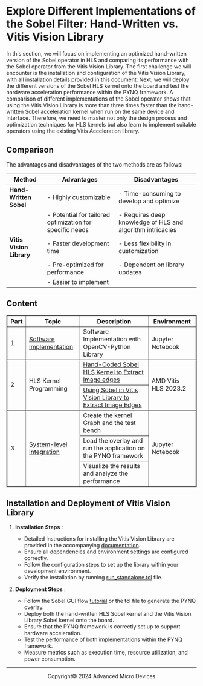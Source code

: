 # Explore Different Implementations of the Sobel Filter: Hand-Written vs. Vitis Vision Library

In this section, we will focus on implementing an optimized hand-written version of the Sobel operator in HLS and comparing its performance with the Sobel operator from the Vitis Vision Library. The first challenge we will encounter is the installation and configuration of the Vitis Vision Library, with all installation details provided in this document. Next, we will deploy the different versions of the Sobel HLS kernel onto the board and test the hardware acceleration performance within the PYNQ framework. A comparison of different implementations of the Sobel operator shows that using the Vitis Vision Library is more than three times faster than the hand-written Sobel acceleration kernel when run on the same device and interface. Therefore, we need to master not only the design process and optimization techniques for HLS kernels but also learn to implement suitable operators using the existing Vitis Acceleration library.

## Comparison

The advantages and disadvantages of the two methods are as follows:

| Method                         | Advantages                                               | Disadvantages                                              |
| ------------------------------ | -------------------------------------------------------- | ---------------------------------------------------------- |
| **Hand-Written Sobel**   | - Highly customizable                                    | - Time-consuming to develop and optimize                   |
|                                | - Potential for tailored optimization for specific needs | - Requires deep knowledge of HLS and algorithm intricacies |
| **Vitis Vision Library** | - Faster development time                                | - Less flexibility in customization                        |
|                                | - Pre-optimized for performance                          | - Dependent on library updates                             |
|                                | - Easier to implement                                    |                                                            |

## Content

<table border="2">
<thead>
  <tr>
    <th>Part</th>
    <th>Topic</th>
    <th>Description</th>
    <th>Environment</th>
  </tr>
</thead>
<tbody>
  <tr>
    <td rowspan="1">1</td>
    <td rowspan="1"><a href="https://github.com/Xilinx/xup_High-Level-Synthesis-Design-Flow/blob/main/source/sobel/notebook/sobel_part1.ipynb">Software Implementation</a></td>
    <td>Software Implementation with OpenCV-Python Library</td>
    <td rowspan="1">Jupyter Notebook</td>
  </tr>
  <tr>
    <td rowspan="2">2</td>
    <td rowspan="2">HLS Kernel Programming</td>
    <td><a href="https://github.com/Xilinx/xup_High-Level-Synthesis-Design-Flow/blob/main/source/sobel/notebook/sobel_part2_handcoded.md">Hand-Coded Sobel HLS Kernel to Extract Image edges</a></td>
    <td rowspan="2">AMD Vitis HLS 2023.2</td>
  </tr>
  <tr>
    <td><a href="https://github.com/Xilinx/xup_High-Level-Synthesis-Design-Flow/blob/main/source/sobel/notebook/sobel_part2_visionLib.md">Using Sobel in Vitis Vision Library to Extract Image Edges</a></td>
  </tr>
  <tr>
    <td rowspan="3">3</td>
    <td rowspan="3"><a href="https://github.com/Xilinx/xup_High-Level-Synthesis-Design-Flow/blob/main/source/sobel/notebook/sobel_part3.ipynb">System-level Integration</a></td>
    <td>Create the kernel Graph and the test bench</td>
    <td rowspan="3">Jupyter Notebook</td>
  </tr>
  <tr>
    <td>Load the overlay and run the application on the PYNQ framework</td>
  </tr>
  <tr>
    <td>Visualize the results and analyze the performance</td>
  </tr>
</tbody>
</table>

## Installation and Deployment of Vitis Vision Library

1. **Installation Steps** :

   * Detailed instructions for installing the Vitis Vision Library are provided in the accompanying [documentation](https://github.com/Xilinx/xup_High-Level-Synthesis-Design-Flow/blob/main/source/sobel/tutorial/vision_library_guide.md).
   * Ensure all dependencies and environment settings are configured correctly.
   * Follow the configuration steps to set up the library within your development environment.
   * Verify the installation by running [run_standalone.tcl](https://github.com/Xilinx/xup_High-Level-Synthesis-Design-Flow/blob/main/source/sobel/tutorial/run_standalone.tcl) file.

2. **Deployment Steps** :

   * Follow the Sobel GUI flow [tutorial](https://github.com/Xilinx/xup_High-Level-Synthesis-Design-Flow/blob/main/source/sobel/tutorial/sobel_gui_flow.md) or the tcl file to generate the PYNQ overlay.
   * Deploy both the hand-written HLS Sobel kernel and the Vitis Vision Library Sobel kernel onto the board.
   * Ensure that the PYNQ framework is correctly set up to support hardware acceleration.
   * Test the performance of both implementations within the PYNQ framework.
   * Measure metrics such as execution time, resource utilization, and power consumption.

---

<p align="center">Copyright© 2024 Advanced Micro Devices</p>
